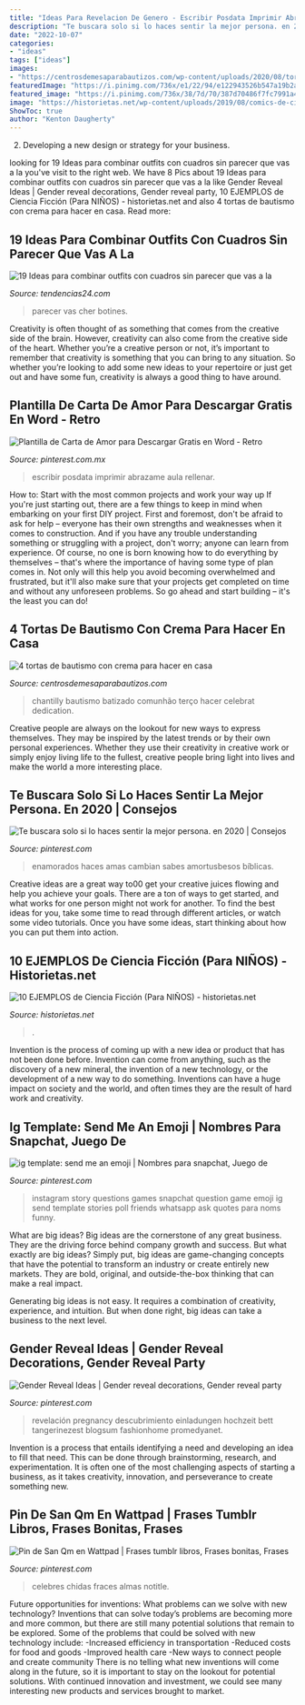 ```yaml
---
title: "Ideas Para Revelacion De Genero - Escribir Posdata Imprimir Abrazame Aula Rellenar"
description: "Te buscara solo si lo haces sentir la mejor persona. en 2020"
date: "2022-10-07"
categories:
- "ideas"
tags: ["ideas"]
images:
- "https://centrosdemesaparabautizos.com/wp-content/uploads/2020/08/tortas-de-bautismo-con-crema-sencilla.jpg"
featuredImage: "https://i.pinimg.com/736x/e1/22/94/e122943526b547a19b2aee8c39594e15.jpg"
featured_image: "https://i.pinimg.com/736x/38/7d/70/387d70486f7fc7991a47bba9cdaaea7f.jpg"
image: "https://historietas.net/wp-content/uploads/2019/08/comics-de-ciencia-ficcion-gratis.jpg"
ShowToc: true
author: "Kenton Daugherty"
---
```



2. Developing a new design or strategy for your business.

	

		
looking for 19 Ideas para combinar outfits con cuadros sin parecer que vas a la you've visit to the right web. We have 8 Pics about 19 Ideas para combinar outfits con cuadros sin parecer que vas a la like Gender Reveal Ideas | Gender reveal decorations, Gender reveal party, 10 EJEMPLOS de Ciencia Ficción (Para NIÑOS) - historietas.net and also 4 tortas de bautismo con crema para hacer en casa. Read more:
		
    
## 19 Ideas Para Combinar Outfits Con Cuadros Sin Parecer Que Vas A La

<img loading=lazy src="https://www.tendencias24.com/wp-content/uploads/2020/07/Cher-Clueless-450x700-1.jpg" onerror="this.onerror=null;this.src='https://tse1.mm.bing.net/th?id=OIP.OpUV1KZRGSF9HPxXPMvebgAAAA&amp;pid=15.1';" alt="19 Ideas para combinar outfits con cuadros sin parecer que vas a la">

_Source: tendencias24.com_

>parecer vas cher botines. 

	

Creativity is often thought of as something that comes from the creative side of the brain. However, creativity can also come from the creative side of the heart. Whether you’re a creative person or not, it’s important to remember that creativity is something that you can bring to any situation. So whether you’re looking to add some new ideas to your repertoire or just get out and have some fun, creativity is always a good thing to have around.

    
## Plantilla De Carta De Amor Para Descargar Gratis En Word - Retro

<img loading=lazy src="https://i.pinimg.com/736x/00/75/58/007558689ef9d9b41ca10b26c8d21bd3.jpg" onerror="this.onerror=null;this.src='https://tse1.mm.bing.net/th?id=OIP.ZqVDMoRe_wOf8tf6Qf-n-QHaJl&amp;pid=15.1';" alt="Plantilla de Carta de Amor para Descargar Gratis en Word - Retro">

_Source: pinterest.com.mx_

>escribir posdata imprimir abrazame aula rellenar. 

	

How to: Start with the most common projects and work your way up
If you're just starting out, there are a few things to keep in mind when embarking on your first DIY project. First and foremost, don't be afraid to ask for help – everyone has their own strengths and weaknesses when it comes to construction. And if you have any trouble understanding something or struggling with a project, don't worry; anyone can learn from experience.
Of course, no one is born knowing how to do everything by themselves – that's where the importance of having some type of plan comes in. Not only will this help you avoid becoming overwhelmed and frustrated, but it'll also make sure that your projects get completed on time and without any unforeseen problems. So go ahead and start building – it's the least you can do!

    
## 4 Tortas De Bautismo Con Crema Para Hacer En Casa

<img loading=lazy src="https://centrosdemesaparabautizos.com/wp-content/uploads/2020/08/tortas-de-bautismo-con-crema-sencilla.jpg" onerror="this.onerror=null;this.src='https://tse3.mm.bing.net/th?id=OIP.npH8tzE0N34kJY63Rp7BOAAAAA&amp;pid=15.1';" alt="4 tortas de bautismo con crema para hacer en casa">

_Source: centrosdemesaparabautizos.com_

>chantilly bautismo batizado comunhão terço hacer celebrat dedication. 

	

Creative people are always on the lookout for new ways to express themselves. They may be inspired by the latest trends or by their own personal experiences. Whether they use their creativity in creative work or simply enjoy living life to the fullest, creative people bring light into lives and make the world a more interesting place.

    
## Te Buscara Solo Si Lo Haces Sentir La Mejor Persona. En 2020 | Consejos

<img loading=lazy src="https://i.pinimg.com/736x/de/d0/c1/ded0c1ff4b265ecbf32b2cb977b222b1.jpg" onerror="this.onerror=null;this.src='https://tse2.mm.bing.net/th?id=OIP.g9L51IGfY_vwoT6-At5sOgHaKn&amp;pid=15.1';" alt="Te buscara solo si lo haces sentir la mejor persona. en 2020 | Consejos">

_Source: pinterest.com_

>enamorados haces amas cambian sabes amortusbesos bíblicas. 

	

Creative ideas are a great way to00 get your creative juices flowing and help you achieve your goals. There are a ton of ways to get started, and what works for one person might not work for another. To find the best ideas for you, take some time to read through different articles, or watch some video tutorials. Once you have some ideas, start thinking about how you can put them into action.

    
## 10 EJEMPLOS De Ciencia Ficción (Para NIÑOS) - Historietas.net

<img loading=lazy src="https://historietas.net/wp-content/uploads/2019/08/comics-de-ciencia-ficcion-gratis.jpg" onerror="this.onerror=null;this.src='https://tse4.mm.bing.net/th?id=OIP.lHBz2KVJ_PqMH7LZsEC21AAAAA&amp;pid=15.1';" alt="10 EJEMPLOS de Ciencia Ficción (Para NIÑOS) - historietas.net">

_Source: historietas.net_

>. 

	

Invention is the process of coming up with a new idea or product that has not been done before. Invention can come from anything, such as the discovery of a new mineral, the invention of a new technology, or the development of a new way to do something. Inventions can have a huge impact on society and the world, and often times they are the result of hard work and creativity.

    
## Ig Template: Send Me An Emoji | Nombres Para Snapchat, Juego De

<img loading=lazy src="https://i.pinimg.com/736x/38/7d/70/387d70486f7fc7991a47bba9cdaaea7f.jpg" onerror="this.onerror=null;this.src='https://tse4.mm.bing.net/th?id=OIP.ATzjcaE6mnvU6RVCED0qGQHaNK&amp;pid=15.1';" alt="ig template: send me an emoji | Nombres para snapchat, Juego de">

_Source: pinterest.com_

>instagram story questions games snapchat question game emoji ig send template stories poll friends whatsapp ask quotes para noms funny. 

	

What are big ideas?
Big ideas are the cornerstone of any great business. They are the driving force behind company growth and success. But what exactly are big ideas?
Simply put, big ideas are game-changing concepts that have the potential to transform an industry or create entirely new markets. They are bold, original, and outside-the-box thinking that can make a real impact.

Generating big ideas is not easy. It requires a combination of creativity, experience, and intuition. But when done right, big ideas can take a business to the next level.

    
## Gender Reveal Ideas | Gender Reveal Decorations, Gender Reveal Party

<img loading=lazy src="https://i.pinimg.com/736x/f9/4b/92/f94b9256e29382819ffe9f9e065efecc.jpg" onerror="this.onerror=null;this.src='https://tse2.mm.bing.net/th?id=OIP.QXKN-ouT7ztzpNQ37pjDLgHaNK&amp;pid=15.1';" alt="Gender Reveal Ideas | Gender reveal decorations, Gender reveal party">

_Source: pinterest.com_

>revelación pregnancy descubrimiento einladungen hochzeit bett tangerinezest blogsum fashionhome promedyanet. 

	

Invention is a process that entails identifying a need and developing an idea to fill that need. This can be done through brainstorming, research, and experimentation. It is often one of the most challenging aspects of starting a business, as it takes creativity, innovation, and perseverance to create something new.

    
## Pin De San Qm En Wattpad | Frases Tumblr Libros, Frases Bonitas, Frases

<img loading=lazy src="https://i.pinimg.com/736x/e1/22/94/e122943526b547a19b2aee8c39594e15.jpg" onerror="this.onerror=null;this.src='https://tse2.mm.bing.net/th?id=OIP.lSdCzYsW-iZuEp2ekSzw_gHaNK&amp;pid=15.1';" alt="Pin de San Qm en Wattpad | Frases tumblr libros, Frases bonitas, Frases">

_Source: pinterest.com_

>celebres chidas fraces almas notitle. 

	

Future opportunities for inventions: What problems can we solve with new technology?
Inventions that can solve today’s problems are becoming more and more common, but there are still many potential solutions that remain to be explored. Some of the problems that could be solved with new technology include: 
-Increased efficiency in transportation 
-Reduced costs for food and goods 
-Improved health care 
-New ways to connect people and create community 
There is no telling what new inventions will come along in the future, so it is important to stay on the lookout for potential solutions. With continued innovation and investment, we could see many interesting new products and services brought to market.

